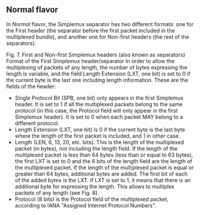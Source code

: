 Normal flavor
-------------

In _Normal_ flavor, the Simplemux separator has two different formats: one for the First header (the separator before the first packet included in the multiplexed bundle), and another one for Non-first headers (the rest of the separators).

Fig. 7. First and Non-first Simplemux headers (also known as separators)
Format of the First Simplemux header/separator
In order to allow the multiplexing of packets of any length, the number of bytes expressing the length is
variable, and the field Length Extension (LXT, one bit) is set to 0 if the current byte is the last one including
length information.
These are the fields of the header:
- Single Protocol Bit (SPB, one bit) only appears in the first Simplemux header. It is set to 1 if all the
multiplexed packets belong to the same protocol (in this case, the Protocol field will only appear in the first
Simplemux header). It is set to 0 when each packet MAY belong to a different protocol.
- Length Extension (LXT, one bit) is 0 if the current byte is the last byte where the length of the first packet
is included, and 1 in other case.
- Length (LEN, 6, 13, 20, etc. bits). This is the length of the multiplexed packet (in bytes), not including the
length field. If the length of the multiplexed packet is less than 64 bytes (less than or equal to 63 bytes), the
first LXT is set to 0 and the 6 bits of the length field are the length of the multiplexed packet. If the length of
the multiplexed packet is equal or greater than 64 bytes, additional bytes are added. The first bit of each of
the added bytes is the LXT. If LXT is set to 1, it means that there is an additional byte for expressing the
length. This allows to multiplex packets of any length (see Fig. 8).
- Protocol (8 bits) is the Protocol field of the multiplexed packet, according to IANA "Assigned Internet
Protocol Numbers".